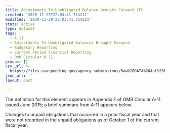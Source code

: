 ```yaml
---
title: Adjustments To Unobligated Balance Brought Forward_CPE
created: '2020-11-29T22:03:41.714211'
modified: '2020-11-29T22:03:41.714221'
state: active
type: dataset
tags:
  - A 11
  - Adjustments To Unobligated Balances Brought Forward
  - Budgetary Reporting
  - Current Period Financial Reporting
  - Omb Circular A 11
groups: []
csv_url: >-
  https://files.usaspending.gov/agency_submissions/Raw%20DATA%20Act%20Files/index.html
json_url: ''
layout: post

---
```

The definition for this element appears in Appendix F of OMB Circular A-11 issued June 2015; a brief summary from A-11 appears below.

Changes to unpaid obligations that occurred in a prior fiscal year and that were not recorded in the unpaid obligations as of October 1 of the current fiscal year. 


